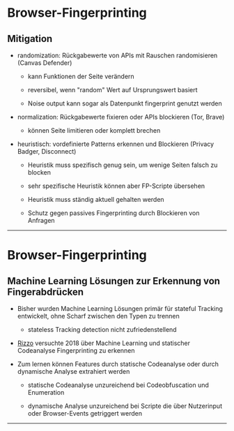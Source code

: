 # <ph-fingerprint/> Browser-Fingerprinting

## Mitigation

- randomization: Rückgabewerte von APIs mit Rauschen randomisieren (Canvas Defender)

  - kann Funktionen der Seite verändern

  - reversibel, wenn "random" Wert auf Ursprungswert basiert

  - Noise output kann sogar als Datenpunkt fingerprint genutzt werden

- normalization: Rückgabewerte fixieren oder APIs blockieren (Tor, Brave)

  - können Seite limitieren oder komplett brechen

- heuristisch: vordefinierte Patterns erkennen und Blockieren (Privacy Badger, Disconnect)

  - Heuristik muss spezifisch genug sein, um wenige Seiten falsch zu blocken

  - sehr spezifische Heuristik können aber FP-Scripte übersehen

  - Heuristik muss ständig aktuell gehalten werden

  - Schutz gegen passives Fingerprinting durch Blockieren von Anfragen

<!--
- normalization: alle Nutzer sollen selben Fingerprint haben

- Aktives Fingerprinting: im Client Browser

- Passives Fingerprinting: Informationen aus Web Requests
-->

---

# <ph-fingerprint/> Browser-Fingerprinting

## Machine Learning Lösungen zur Erkennung von Fingerabdrücken

- Bisher wurden Machine Learning Lösungen primär für stateful Tracking entwickelt, ohne Scharf zwischen den Typen zu trennen

  - stateless Tracking detection nicht zufriedenstellend

- [Rizzo](https://webthesis.biblio.polito.it/8227/1/tesi.pdf) versuchte 2018 über Machine Learning und statischer Codeanalyse Fingerprinting zu erkennen

- Zum lernen können Features durch statische Codeanalyse oder durch dynamische Analyse extrahiert werden

  - statische Codeanalyse unzureichend bei Codeobfuscation und Enumeration

  - dynamische Analyse unzureichend bei Scripte die über Nutzerinput oder Browser-Events getriggert werden

<!--
- stateless und stateful tracking sehr unterschiedlich, deshalb Lösung die beides zusammenpackt unzureichend

- dynamische Analyse: lässt Script laufen und beobachtet verhalten (API Calls, Call Stack, etc)
-->

---
